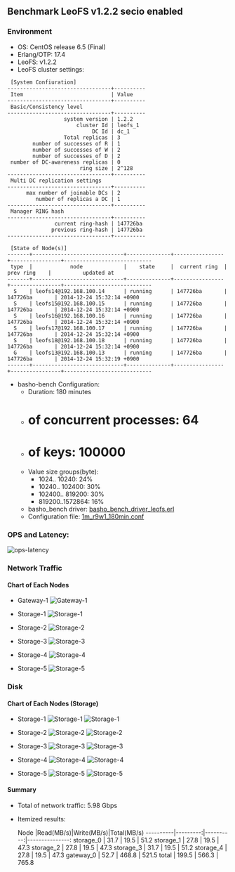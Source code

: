## Benchmark LeoFS v1.2.2 secio enabled

### Environment

* OS: CentOS release 6.5 (Final)
* Erlang/OTP: 17.4
* LeoFS: v1.2.2
* LeoFS cluster settings:

```
 [System Confiuration]
---------------------------------+----------
 Item                            | Value    
---------------------------------+----------
 Basic/Consistency level
---------------------------------+----------
                  system version | 1.2.2
                      cluster Id | leofs_1
                           DC Id | dc_1
                  Total replicas | 3
        number of successes of R | 1
        number of successes of W | 2
        number of successes of D | 2
 number of DC-awareness replicas | 0
                       ring size | 2^128
---------------------------------+----------
 Multi DC replication settings
---------------------------------+----------
      max number of joinable DCs | 2
         number of replicas a DC | 1
---------------------------------+----------
 Manager RING hash
---------------------------------+----------
               current ring-hash | 147726ba
              previous ring-hash | 147726ba
---------------------------------+----------

 [State of Node(s)]
-------+-----------------------------+--------------+----------------+----------------+----------------------------
 type  |            node             |    state     |  current ring  |   prev ring    |          updated at         
-------+-----------------------------+--------------+----------------+----------------+----------------------------
  S    | leofs14@192.168.100.14      | running      | 147726ba       | 147726ba       | 2014-12-24 15:32:14 +0900
  S    | leofs15@192.168.100.15      | running      | 147726ba       | 147726ba       | 2014-12-24 15:32:14 +0900
  S    | leofs16@192.168.100.16      | running      | 147726ba       | 147726ba       | 2014-12-24 15:32:14 +0900
  S    | leofs17@192.168.100.17      | running      | 147726ba       | 147726ba       | 2014-12-24 15:32:14 +0900
  S    | leofs18@192.168.100.18      | running      | 147726ba       | 147726ba       | 2014-12-24 15:32:14 +0900
  G    | leofs13@192.168.100.13      | running      | 147726ba       | 147726ba       | 2014-12-24 15:32:19 +0900
-------+-----------------------------+--------------+----------------+----------------+----------------------------

```

* basho-bench Configuration:
    * Duration: 180 minutes
    * # of concurrent processes: 64
    * # of keys: 100000
    * Value size groups(byte):
        *   1024..  10240: 24%
        *  10240.. 102400: 30%
        * 102400.. 819200: 30%
        * 819200..1572864: 16%
    * basho_bench driver: [basho_bench_driver_leofs.erl](https://github.com/leo-project/leofs/blob/develop/test/src/basho_bench_driver_leofs.erl)
    * Configuration file: [1m_r9w1_180min.conf](20141224_153336/1m_r9w1_180min.conf)

### OPS and Latency:

![ops-latency](20141224_153336/summary.png)

### Network Traffic
#### Chart of Each Nodes

* Gateway-1
![Gateway-1](leofs13_20141224_153335/sar_1_20141224_153335_p1p1-if1.png)

* Storage-1
![Storage-1](leofs14_20141224_153335/sar_3_20141224_153335_p1p1-if1.png)

* Storage-2
![Storage-2](leofs15_20141224_153335/sar_3_20141224_153335_p1p1-if1.png)

* Storage-3
![Storage-3](leofs16_20141224_153335/sar_3_20141224_153335_p1p1-if1.png)

* Storage-4
![Storage-4](leofs17_20141224_153335/sar_3_20141224_153335_p1p1-if1.png)

* Storage-5
![Storage-5](leofs18_20141224_153335/sar_2_20141224_153335_p1p1-if1.png)


### Disk
#### Chart of Each Nodes (Storage)

* Storage-1
![Storage-1](leofs14_20141224_153335/sar_3_20141224_153335_dev8-16-t1.png)
![Storage-1](leofs14_20141224_153335/sar_3_20141224_153335_dev8-16-t2.png)

* Storage-2
![Storage-2](leofs15_20141224_153335/sar_3_20141224_153335_dev8-16-t1.png)
![Storage-2](leofs15_20141224_153335/sar_3_20141224_153335_dev8-16-t2.png)

* Storage-3
![Storage-3](leofs16_20141224_153335/sar_3_20141224_153335_dev8-16-t1.png)
![Storage-3](leofs16_20141224_153335/sar_3_20141224_153335_dev8-16-t2.png)

* Storage-4
![Storage-4](leofs17_20141224_153335/sar_3_20141224_153335_dev8-16-t1.png)
![Storage-4](leofs17_20141224_153335/sar_3_20141224_153335_dev8-16-t2.png)

* Storage-5
![Storage-5](leofs18_20141224_153335/sar_2_20141224_153335_dev8-16-t1.png)
![Storage-5](leofs18_20141224_153335/sar_2_20141224_153335_dev8-16-t2.png)


#### Summary

* Total of network traffic: 5.98 Gbps
* Itemized results:

   Node   |Read(MB/s)|Write(MB/s)|Total(MB/s)
----------|---------:|----------:|---------------:
storage_0 |     31.7 |      19.5 |      51.2
storage_1 |     27.8 |      19.5 |      47.3
storage_2 |     27.8 |      19.5 |      47.3
storage_3 |     31.7 |      19.5 |      51.2
storage_4 |     27.8 |      19.5 |      47.3
gateway_0 |     52.7 |     468.8 |     521.5
total     |    199.5 |     566.3 |     765.8

